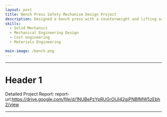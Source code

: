 ```yaml
---
layout: post
title: Bench Press Safety Mechanism Design Project
description: Designed a bench press with a counterweight and lifting arms that would be activated when the user pressed a foot pedal. The Project included stress analysis for all the components, connections, and the power train. The analysis was done ensuring a factor of safety above two for all parts, with respect to yielding, buckling, and fatigue. Finally, the design was analyzed for potential final cost of the product based on materials and manufacturing costs.   
skills: 
  - Solid Mechanics
  - Mechanical Engineering Design 
  - Cost engineering
  - Materials Engineering

main-image: /bench.png
---
```


---

# Header 1 
Detailed Project Report:
report-url:https://drive.google.com/file/d/1NUBePzYpRUGrOIJI42gjPNBfMW5zEbh2/view

--- 
